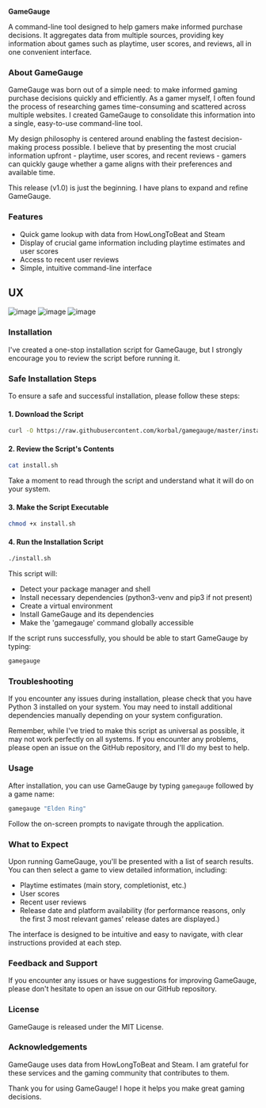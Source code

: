 **GameGauge**

A command-line tool designed to help gamers make informed purchase decisions.
It aggregates data from multiple sources, providing key information about games such as playtime, user scores, and reviews, all in one convenient interface.

### About GameGauge

GameGauge was born out of a simple need: to make informed gaming purchase decisions quickly and efficiently. As a gamer myself, I often found the process of researching games time-consuming and scattered across multiple websites. I created GameGauge to consolidate this information into a single, easy-to-use command-line tool.

My design philosophy is centered around enabling the fastest decision-making process possible. I believe that by presenting the most crucial information upfront - playtime, user scores, and recent reviews - gamers can quickly gauge whether a game aligns with their preferences and available time.

This release (v1.0) is just the beginning. I have plans to expand and refine GameGauge.

### Features

* Quick game lookup with data from HowLongToBeat and Steam
* Display of crucial game information including playtime estimates and user scores
* Access to recent user reviews
* Simple, intuitive command-line interface

## UX
![image](https://github.com/user-attachments/assets/e4ee7548-5575-4c99-9f72-db5ea877304e)
![image](https://github.com/user-attachments/assets/c5cb713d-2ebd-47d8-b596-cf4bf1966712)
![image](https://github.com/user-attachments/assets/88ac6abd-78d5-4b3d-a7c9-e4578086b87e)



### Installation



I've created a one-stop installation script for GameGauge, but I strongly encourage you to review the script before running it.

### Safe Installation Steps

To ensure a safe and successful installation, please follow these steps:

#### 1. Download the Script
```bash
curl -O https://raw.githubusercontent.com/korbal/gamegauge/master/install.sh
```

#### 2. Review the Script's Contents
```bash
cat install.sh
```
Take a moment to read through the script and understand what it will do on your system.

#### 3. Make the Script Executable
```bash
chmod +x install.sh
```

#### 4. Run the Installation Script
```bash
./install.sh
```
This script will:

* Detect your package manager and shell
* Install necessary dependencies (python3-venv and pip3 if not present)
* Create a virtual environment
* Install GameGauge and its dependencies
* Make the 'gamegauge' command globally accessible

If the script runs successfully, you should be able to start GameGauge by typing:

```bash
gamegauge
```

### Troubleshooting

If you encounter any issues during installation, please check that you have Python 3 installed on your system. You may need to install additional dependencies manually depending on your system configuration.

Remember, while I've tried to make this script as universal as possible, it may not work perfectly on all systems. If you encounter any problems, please open an issue on the GitHub repository, and I'll do my best to help.

### Usage

After installation, you can use GameGauge by typing `gamegauge` followed by a game name:

```bash
gamegauge "Elden Ring"
```

Follow the on-screen prompts to navigate through the application.

### What to Expect

Upon running GameGauge, you'll be presented with a list of search results. You can then select a game to view detailed information, including:

* Playtime estimates (main story, completionist, etc.)
* User scores
* Recent user reviews
* Release date and platform availability (for performance reasons, only the first 3 most relevant games' release dates are displayed.)

The interface is designed to be intuitive and easy to navigate, with clear instructions provided at each step.

### Feedback and Support

If you encounter any issues or have suggestions for improving GameGauge, please don't hesitate to open an issue on our GitHub repository.

### License

GameGauge is released under the MIT License.

### Acknowledgements

GameGauge uses data from HowLongToBeat and Steam. I am grateful for these services and the gaming community that contributes to them.

Thank you for using GameGauge! I hope it helps you make great gaming decisions.
